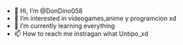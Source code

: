 - 👋 Hi, I’m @DonDino058
- 👀 I’m interested in videogames,anime y programcion xd
- 🌱 I’m currently learning everything
- 📫 How to reach me instragan what Untipo_xd
